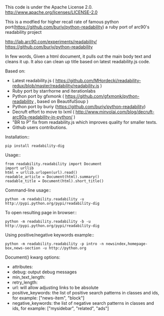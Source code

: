 This code is under the Apache License 2.0.  http://www.apache.org/licenses/LICENSE-2.0

This is a modfied for higher recall rate of famous python port(https://github.com/buriy/python-readability) a ruby port of arc90's readability project

http://lab.arc90.com/experiments/readability/
https://github.com/buriy/python-readability

In few words,
Given a html document, it pulls out the main body text and cleans it up.
It also can clean up title based on latest readability.js code.

Based on:
 - Latest readability.js ( https://github.com/MHordecki/readability-redux/blob/master/readability/readability.js )
 - Ruby port by starrhorne and iterationlabs
 - Python port by gfxmonk ( https://github.com/gfxmonk/python-readability , based on BeautifulSoup )
 - Python port by buriy (https://github.com/buriy/python-readability)
 - Decruft effort to move to lxml ( http://www.minvolai.com/blog/decruft-arc90s-readability-in-python/ )
 - "BR to P" fix from readability.js which improves quality for smaller texts.
 - Github users contributions.

Installation::

    pip install readability-dig

Usage::

    from readability.readability import Document
    import urllib
    html = urllib.urlopen(url).read()
    readable_article = Document(html).summary()
    readable_title = Document(html).short_title()

Command-line usage::

    python -m readability.readability -u http://pypi.python.org/pypi/readability-dig

To open resulting page in browser::

    python -m readability.readability -b -u http://pypi.python.org/pypi/readability-dig

Using positive/negative keywords example::

    python -m readability.readability -p intro -n newsindex,homepage-box,news-section -u http://python.org


Document() kwarg options:

 - attributes:
 - debug: output debug messages
 - min_text_length:
 - retry_length:
 - url: will allow adjusting links to be absolute
 - positive_keywords: the list of positive search patterns in classes and ids, for example: ["news-item", "block"]
 - negative_keywords: the list of negative search patterns in classes and ids, for example: ["mysidebar", "related", "ads"]
